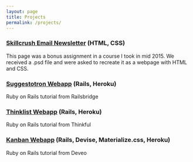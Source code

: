 ```yaml
---
layout: page
title: Projects
permalink: /projects/
---
```



### [Skillcrush Email Newsletter](http://www.adnanquartey.com/bonus101/) (HTML, CSS)
This page was a bonus assignment in a course I took in mid 2015.  We received a .psd file and were asked to recreate it as a webpage with HTML and CSS.  

### [Suggestotron Webapp](http://iamquartey-suggestotron.herokuapp.com) (Rails, Heroku)
Ruby on Rails tutorial from Railsbridge

### [Thinklist Webapp](http://iamquartey-thinklist.herokuapp.com) (Rails, Heroku)
Ruby on Rails tutorial from Thinkful


### [Kanban Webapp](http://iamquartey-kanban.herokuapp.com) (Rails, Devise, Materialize.css, Heroku)
Ruby on Rails tutorial from Deveo

